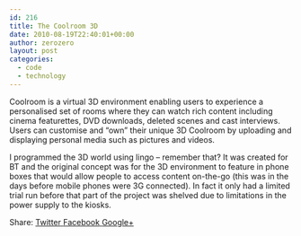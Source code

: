 ```yaml
---
id: 216
title: The Coolroom 3D
date: 2010-08-19T22:40:01+00:00
author: zerozero
layout: post
categories:
  - code
  - technology
---
```

Coolroom is a virtual 3D environment enabling users to experience a personalised set of rooms where they can watch rich content including cinema featurettes, DVD downloads, deleted scenes and cast interviews. Users can customise and “own” their unique 3D Coolroom by uploading and displaying personal media such as pictures and videos.<!--more-->

I programmed the 3D world using lingo &#8211; remember that? It was created for BT and the original concept was for the 3D environment to feature in phone boxes that would allow people to access content on-the-go (this was in the days before mobile phones were 3G connected). In fact it only had a limited trial run before that part of the project was shelved due to limitations in the power supply to the kiosks.





<div class="gk-social-buttons">
  <span class="gk-social-label">Share:</span> <a class="gk-social-twitter" href="http://twitter.com/share?text=The+Coolroom+3D&url=http%3A%2F%2F162.13.3.34%3A8079%2Flabs%2F%3Fp%3D216"
	            onclick="window.open(this.href, 'twitter-share', 'width=550,height=235');return false;"> <span class="social__icon--hidden">Twitter</span> </a> <a class="gk-social-fb" href="https://www.facebook.com/sharer/sharer.php?u=http%3A%2F%2F162.13.3.34%3A8079%2Flabs%2F%3Fp%3D216"
			     onclick="window.open(this.href, 'facebook-share','width=580,height=296');return false;"> <span class="social-icon-hidden">Facebook</span> </a> <a class="gk-social-gplus" href="https://plus.google.com/share?url=http%3A%2F%2F162.13.3.34%3A8079%2Flabs%2F%3Fp%3D216"
	           onclick="window.open(this.href, 'google-plus-share', 'width=490,height=530');return false;"> <span class="social__icon--hidden">Google+</span> </a>
</div>